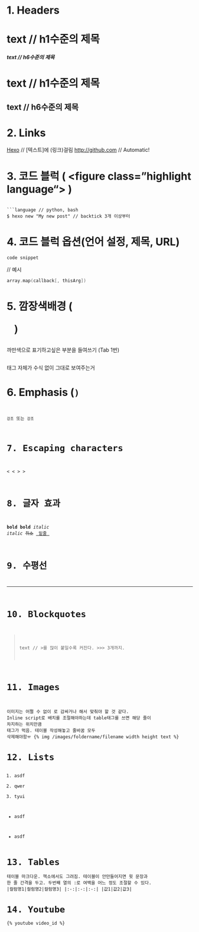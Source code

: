 # 1. Headers

# text // h1수준의 제목
##### text // h6수준의 제목
text // h1수준의 제목
==
text // h6수준의 제목
--



# 2. Links
[Hexo](https://hexo.io/) // [텍스트]에 (링크)걸림
http://github.com // Automatic!



# 3. 코드 블럭 ( <figure class=”highlight language“> )
```뒤에 언어를 명시하면 해당 언어의 문법에 맞게 하이라이트해준다.

```language // python, bash
$ hexo new "My new post" // backtick 3개 이상부터
```


# 4. 코드 블럭 옵션(언어 설정, 제목, URL)

``` [language] [title] [url] [link text]
code snippet
```
// 예시
``` C Array.map www.naver.com naver
array.map(callback[, thisArg]) 
```


# 5. 깜장색배경 ( <pre> )
까만색으로 표기하고싶은 부분을 들여쓰기 (Tab 1번)
<pre></pre>태그 자체가 수식 없이 그대로 보여주는거


# 6. Emphasis (<code>)
``강조`` 또는 `강조`


# 7. Escaping characters
&lt; <
&gt; >


# 8. 글자 효과
**bold** __bold__
*italic* _italic_
~~취소~~
<u> 밑줄 </u>


# 9. 수평선
*******************************************************


# 10. Blockquotes
> text // >를 많이 붙일수록 커진다. >>> 3개까지.


# 11. Images
이미지는 어쩔 수 없이 <table>로 감싸거나 해서 맞춰야 할 것 같다.
Inline script로 배치를 조절해야하는데
table태그를 쓰면 해당 줄이 차지하는 위치만큼 <br>태그가 먹음.
테이블 작성해놓고 줄바꿈 모두 삭제해야함ㅠ
{% img /images/foldername/filename width height text %}


# 12. Lists
1. asdf
2. qwer
3. tyui
+ asdf
- asdf


# 13. Tables
테이블 마크다운. 헥소에서도 그려짐.
테이블이 안만들어지면 윗 문장과 한 줄 간격을 두고.
두번째 열의 :로 여백을 어느 정도 조절할 수 있다.
|컬럼명1|컬럼명2|컬럼명3|
|:-:|:-:|:-:|
|값1|값2|값3|


# 14. Youtube
{% youtube video_id %}
